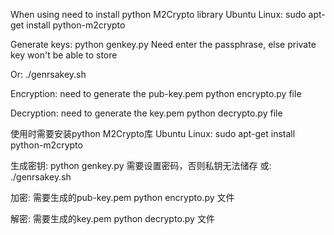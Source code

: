 When using need to install python M2Crypto library
Ubuntu Linux:
    sudo apt-get install python-m2crypto

Generate keys:
    python genkey.py
Need enter the passphrase, else private key won't be able to store

Or:
    ./genrsakey.sh

Encryption: need to generate the pub-key.pem
    python encrypto.py file

Decryption: need to generate the key.pem
    python decrypto.py file



使用时需要安装python M2Crypto库
Ubuntu Linux:
    sudo apt-get install python-m2crypto

生成密钥:
    python genkey.py
需要设置密码，否则私钥无法储存
或:
    ./genrsakey.sh

加密:    需要生成的pub-key.pem
    python encrypto.py 文件

解密:    需要生成的key.pem
    python decrypto.py 文件
